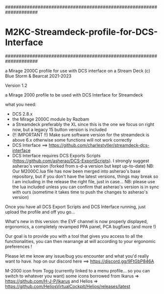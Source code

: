 ####################################################################
# M2KC-Streamdeck-profile-for-DCS-Interface
####################################################################

a Mirage 2000C profile for use with DCS interface on a Stream Deck (c) Blue Storm & Bearcat 2021-2023

Version 1.2

a Mirage 2000 profile to be used with DCS Interface for Streamdeck

what you need:

* DCS 2.8.x
* the Mirage 2000C module by Razbam
* a Streamdeck preferably the XL since this is the one we focus on right now, but a legacy 15 button version is included
* (!! IMPORTANT !!) Make sure software version for the streamdeck is above 6.x otherwise some functions will not work correctly
* DCS Interface ==> https://github.com/charlestytler/streamdeck-dcs-interface
* DCS Interface requires DCS Exports Scripts (https://github.com/asherao/DCS-ExportScripts). I strongly suggest asherao's version (forked from s-d-a version but kept up-to-date) NB: Our M2000C.lua file has now been merged into asherao's base repository, but if you don't have the latest versions, things may break so I am including in the release the right file, just in case...
NB: please use the lua included unless you can confirm that asherao's version is in sync with ours (sometime it takes time to push the changes to asherao's version)

Once you have all DCS Export Scripts and DCS Interface running, just upload the profile and off you go...

What's new in this version: the EVF channel is now properly displayed, ergonomics, a completely revamped PPA panel, PCA bugfixes (and more !)

Our goal is to provide you with a tool that gives you access to all the functionalities, you can then rearrange at will according to your ergonomic preferences !

Please let me know any issue/bug you encounter and what you'd really want to have. hop on our discord here ==> https://discord.gg/9FtGbP846A

M-2000 icon from Togg (currently linked to a menu profile... so you can switch to whatever you want) some icons borrowed from Ikarus => https://github.com/H-J-P/Ikarus and Helios => https://github.com/HeliosVirtualCockpit/Helios/releases/latest
